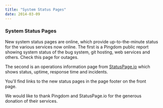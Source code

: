 ```yaml
---
title: "System Status Pages"
date: 2014-03-09
---
```


### System Status Pages 

New system status pages are online, which provide up-to-the-minute status for the various services now online.
The first is a Pingdom public report showing system status of the bug system, git hosting, web services and others.
Check this page for outages.

The second is an operations information page from [StatusPage.io](https://statuspage.io) which shows status, uptime, response time and incidents.

You'll find links to the new status pages in the page footer on the front page.

We would like to thank Pingdom and StatusPage.io for the generous donation of their services.
